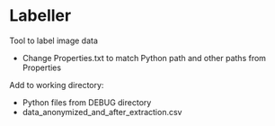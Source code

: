 # Labeller
Tool to label image data

- Change Properties.txt to match Python path and other paths from Properties

Add to working directory:
- Python files from DEBUG directory
- data_anonymized_and_after_extraction.csv
